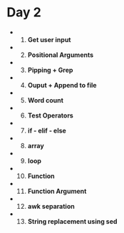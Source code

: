 # Day 2
- 1) **Get user input**
- 2) **Positional Arguments**
- 3) **Pipping + Grep**
- 4) **Ouput + Append to file**
- 5) **Word count**
- 6) **Test Operators**
- 7) **if - elif - else**
- 8) **array**
- 9) **loop**
- 10) **Function**
- 11) **Function Argument**
- 12) **awk separation**
- 13) **String replacement using sed**